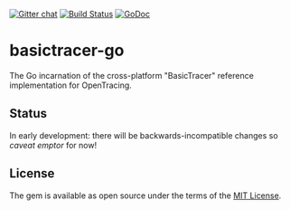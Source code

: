 [![Gitter chat](http://img.shields.io/badge/gitter-join%20chat%20%E2%86%92-brightgreen.svg)](https://gitter.im/opentracing/public) [![Build Status](https://travis-ci.org/opentracing/basictracer-go.svg?branch=master)](https://travis-ci.org/opentracing/basictracer-go) [![GoDoc](https://godoc.org/github.com/opentracing/basictracer-go?status.svg)](http://godoc.org/github.com/opentracing/basictracer-go)

# basictracer-go
The Go incarnation of the cross-platform "BasicTracer" reference implementation for OpenTracing.

## Status

In early development: there will be backwards-incompatible changes so _caveat emptor_ for now!

## License

The gem is available as open source under the terms of the [MIT License](http://opensource.org/licenses/MIT).


